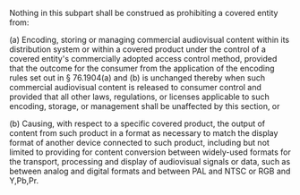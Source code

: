 Nothing in this subpart shall be construed as prohibiting a covered entity from:

(a) Encoding, storing or managing commercial audiovisual content within its distribution system or within a covered product under the control of a covered entity's commercially adopted access control method, provided that the outcome for the consumer from the application of the encoding rules set out in § 76.1904(a) and (b) is unchanged thereby when such commercial audiovisual content is released to consumer control and provided that all other laws, regulations, or licenses applicable to such encoding, storage, or management shall be unaffected by this section, or

(b) Causing, with respect to a specific covered product, the output of content from such product in a format as necessary to match the display format of another device connected to such product, including but not limited to providing for content conversion between widely-used formats for the transport, processing and display of audiovisual signals or data, such as between analog and digital formats and between PAL and NTSC or RGB and Y,Pb,Pr.

